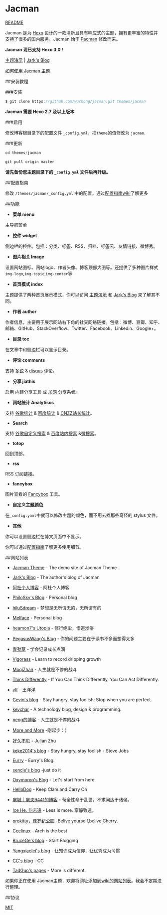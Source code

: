 # Jacman[README](/README.md)Jacman 是为 [Hexo](http://hexo.io) 设计的一款清新且具有响应式的主题，拥有更丰富的特性并支持了很多的国内服务。Jacman 始于 [Pacman](https://github.com/A-limon/pacman) 修改而来。**Jacman 现已支持 Hexo 3.0 !**[主题演示](http://wuchong.me/jacman) | [Jark's Blog](http://wuchong.me)[如何使用 Jacman 主题](http://wuchong.me/blog/2014/11/20/how-to-use-jacman/)##安装教程###安装```js$ git clone https://github.com/wuchong/jacman.git themes/jacman```**Jacman 需要 Hexo 2.7 及以上版本** ###启用修改博客根目录下的配置文件 `_config.yml`，把`theme`的值修改为 `jacman`.###更新```jscd themes/jacmangit pull origin master```**请先备份您主题目录下的 `_config.yml` 文件后再升级。**##配置指南修改  `/themes/jacman/_config.yml` 中的配置。通过[配置指南wiki](https://github.com/wuchong/jacman/wiki/%E9%85%8D%E7%BD%AE%E6%8C%87%E5%8D%97)了解更多##功能- **菜单 menu**   主导航菜单- **控件 widget**   侧边栏的控件。包括：分类、标签、RSS、归档、标签云、友情链接、微博秀。- **图片相关 Image**   设置网站图标、网站logo、作者头像、博客顶部大图等。还提供了多种图片样式`img-logo`,`img-topic`,`img-center`等- **首页模式 index**   主题提供了两种首页展示模式，你可以访问 [主题演示](http://wuchong.me/jacman) 和 [Jark's Blog](http://wuchong.me) 来了解其不同。- **作者 author**   作者信息，主要用于展示网站右下角的社交网络链接。包括：微博、豆瓣、知乎、邮箱、GitHub、StackOverflow、Twitter、Facebook、Linkedin、Google+。- **目录 toc**   在文章中和侧边栏可以显示目录。- **评论 comments**   支持 [多说](http://duoshuo.com/) & [disqus](https://disqus.com/) 评论。- **分享 jiathis**   启用 内建分享工具 或 [加网](http://www.jiathis.com/) 分享系统。- **网站统计 Analytiscs**   支持 [谷歌统计](http://www.google.com/analytics/) & [百度统计](http://tongji.baidu.com/) & [CNZZ站长统计](http://www.cnzz.com/)。- **Search**   支持 [谷歌自定义搜索](https://www.google.com/cse/ ) & [百度站内搜索](http://zn.baidu.com/)  &[微搜索](http://tinysou.com/)。- **totop**   回到顶部。- **rss**   RSS 订阅链接。- **fancybox**   图片查看的 [Fancybox](http://fancyapps.com/fancybox/) 工具。- **自定义主题颜色** 在`_config.yaml`中就可以修改主题的颜色，而不用去找那些奇怪的 stylus 文件。- **其他** 你可以设置侧边栏在博文页面中不显示。你可以通过[配置指南](https://github.com/wuchong/jacman/wiki/配置指南)了解更多使用细节。##网站列表- [Jacman Theme](http://wuchong.me/jacman) - The demo site of Jacman Theme- [Jark's Blog](http://wuchong.me) - The author's blog of Jacman- [阿杜个人博客](http://ralphadu.com) - 阿杜个人博客- [PhiloSky's Blog](http://philosky.ml/) - Personal blog- [hiluSdream](http://hiluluke.cn) - 梦想是无所谓无的，无所谓有的- [Melface](http://melface.tk) - Personal blog- [heamon7's Utopia](http://heamon7.com) - 修行绝尘，悟道涉俗- [PegasusWang's Blog](http://ningning.today) - 你的问题主要在于读书不多而想得太多- [青劲草](http://www.caoqq.net) - 学会记录成长点滴- [Vigorass](http://cscao.com) - Learn to record dripping growth- [MoqiZhan](http://moqizhan.com) - 人生就是不停的战斗- [Think Differently](http://think-diff.me/) - If You Can Think Differently, You Can Act Differently.- [ylf](http://wangyangyang.gitcafe.com) - 王洋洋- [Gevin's blog](http://blog.igevin.info/) - Stay hungry, stay foolish; Stop when you are perfect.- [keychar](http://keychar.com) - A technology blog, design & programming.- [peng的博客](http://chenpengdsp.com) - 人生就是不停的战斗- [More and More](http://aeesky.github.io) -刚起步：）- [好久不见](http://dpast.org) - Julian Zhu- [keke2014's blog](http://jukezhang.com/) - Stay hungry, stay foolish - Steve Jobs- [Eurry](http://www.eurry.net) - Eurry's Blog.- [sencle's blog](http://isencle.com) -just do it- [Oxymoron's Blog](http://ioxymoron.me) - Let's start from here.- [HelloDog](http://wsgzao.github.io) - Keep Clam and Carry On- [屠城｜屠夫9441的博客](http://haomwei.com) - 苟全性命于乱世，不求闻达于诸侯。- [Ice He. 何志遠](http://icehe.github.io/) - Less is more. 寧靜致遠。- [prokitty，侏罗纪公园](http://www.prokitty.com) -Belive yourself,belive Cherry.- [Ceclinux](http://ceclinux.org) - Arch is the best- [BruceGe's blog](http://brucege.com) - Start Blogging- [Yangxiaolei's blog](http://yangxiaolei.me) - 让知识成为信仰，让优秀成为习惯- [CC's blog](http://ccloveyou.org) - CC- [TadGuo's pages](http://watermeion.github.io) - More is different.如果你正在使用 Jacman主题，欢迎将网址添加到[wiki的网站列表](https://github.com/wuchong/jacman/wiki/Sites)。我会不定期进行整理。##协议[MIT](/LICENSE)
